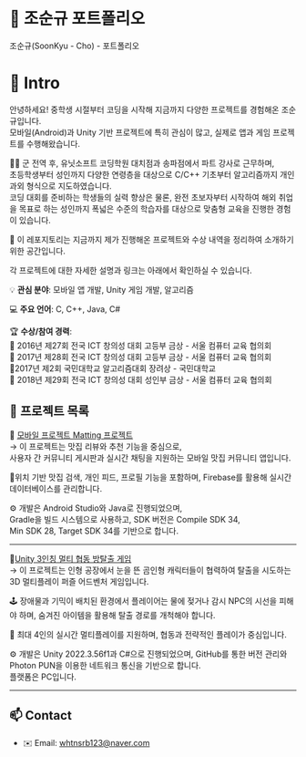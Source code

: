 # 👋 조순규 포트폴리오
조순규(SoonKyu - Cho) - 포트폴리오

# 📝  Intro

안녕하세요! 중학생 시절부터 코딩을 시작해 지금까지 다양한 프로젝트를 경험해온 조순규입니다.  
모바일(Android)과 Unity 기반 프로젝트에 특히 관심이 많고, 실제로 앱과 게임 프로젝트를 수행해왔습니다.  

👨‍🏫 군 전역 후, 유닛소프트 코딩학원 대치점과 송파점에서 파트 강사로 근무하며,  
초등학생부터 성인까지 다양한 연령층을 대상으로 C/C++ 기초부터 알고리즘까지 개인 과외 형식으로 지도하였습니다.  
코딩 대회를 준비하는 학생들의 실력 향상은 물론, 완전 초보자부터 시작하여 해외 취업을 목표로 하는 성인까지 폭넓은 수준의 학습자를 대상으로 맞춤형 교육을 진행한 경험이 있습니다.  

📀 이 레포지토리는 지금까지 제가 진행해온 프로젝트와 수상 내역을 정리하여 소개하기 위한 공간입니다.    

각 프로젝트에 대한 자세한 설명과 링크는 아래에서 확인하실 수 있습니다.  

💡 **관심 분야**: 모바일 앱 개발, Unity 게임 개발, 알고리즘  

💻 **주요 언어**: C, C++, Java, C#  

🏆 **수상/참여 경력**:  
   🥇 2016년 제27회 전국 ICT 창의성 대회 고등부 금상 - 서울 컴퓨터 교육 협의회  
   🥇 2017년 제28회 전국 ICT 창의성 대회 고등부 금상 - 서울 컴퓨터 교육 협의회  
   🥉2017년 제2회 국민대학교 알고리즘대회 장려상 - 국민대학교  
   🥇 2018년 제29회 전국 ICT 창의성 대회 성인부 금상 - 서울 컴퓨터 교육 협의회  



## 🔗 프로젝트 목록

📱 [모바일 프로젝트 Matting 프로젝트](https://github.com/whtnsrb123/mobile-project-matting)  
 →
 이 프로젝트는 맛집 리뷰와 추천 기능을 중심으로,  
 사용자 간 커뮤니티 게시판과 실시간 채팅을 지원하는 모바일 맛집 커뮤니티 앱입니다.  

📍위치 기반 맛집 검색, 개인 피드, 프로필 기능을 포함하며,  Firebase를 활용해 실시간 데이터베이스를 관리합니다.  

⚙️ 개발은 Android Studio와 Java로 진행되었으며,   
Gradle을 빌드 시스템으로 사용하고, 
SDK 버전은 Compile SDK 34,  
Min SDK 28, Target SDK 34를 기반으로 합니다.  

---

🧸[Unity 3인칭 멀티 협동 방탈출 게임](https://github.com/whtnsrb123/capstone-2025-17)  
  → 이 프로젝트는 인형 공장에서 눈을 뜬 곰인형 캐릭터들이 협력하여 탈출을 시도하는 3D 멀티플레이 퍼즐 어드벤처 게임입니다.  

🕹️ 장애물과 기믹이 배치된 환경에서 플레이어는 물에 젖거나 감시 NPC의 시선을 피해야 하며, 숨겨진 아이템을 활용해 탈출 경로를 개척해야 합니다.  

👥 최대 4인의 실시간 멀티플레이를 지원하며, 협동과 전략적인 플레이가 중심입니다.  

⚙️ 개발은 Unity 2022.3.56f1과 C#으로 진행되었으며, GitHub를 통한 버전 관리와 Photon PUN을 이용한 네트워크 통신을 기반으로 합니다.  
플랫폼은 PC입니다.  
  
---

## 📫 Contact

- ✉️ Email: whtnsrb123@naver.com
